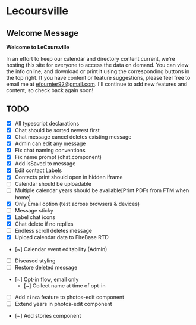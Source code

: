 # Lecoursville

## Welcome Message
__Welcome to LeCoursville__

In an effort to keep our calendar and directory content current, we're hosting this site for everyone to access the data on demand. You can view the info online, and download or print it using the corresponding buttons in the top right. If you have content or feature suggestions, please feel free to email me at efournier92@gmail.com. I'll continue to add new features and content, so check back again soon!

## TODO
* [X] All typescript declarations
* [X] Chat should be sorted newest first
* [X] Chat message cancel deletes existing message
* [X] Admin can edit any message
* [X] Fix chat naming conventions
* [X] Fix name prompt (chat.component)
* [X] Add isSaved to message
* [X] Edit contact Labels
* [X] Contacts print should open in hidden iframe
* [ ] Calendar should be uploadable
* [ ] Multiple calendar years should be available[Print PDFs from FTM when home]
* [X] Only Email option (test across browsers & devices)
* [ ] Message sticky
* [X] Label chat icons
* [X] Chat delete if no replies
* [ ] Endless scroll deletes message
* [X] Upload calendar data to FireBase RTD
* [~] Calendar event editability (Admin)
* [ ] Diseased styling
* [ ] Restore deleted message
* [~] Opt-in flow, email only
  - [~] Collect name at time of opt-in
* [ ] Add `circa` feature to photos-edit component
* [ ] Extend years in photos-edit component
* [~] Add stories component
